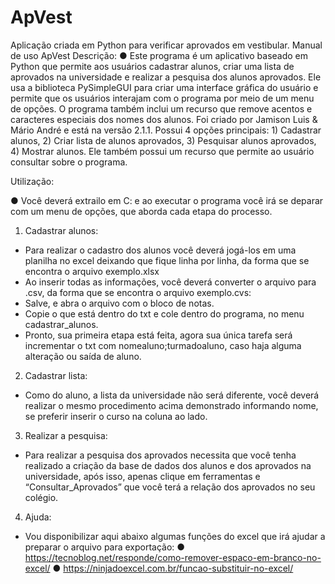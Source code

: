 # ApVest
Aplicação criada em Python para verificar aprovados em vestibular.
Manual de uso
ApVest
Descrição:
● Este programa é um aplicativo baseado em Python que permite aos
usuários cadastrar alunos, criar uma lista de aprovados na
universidade e realizar a pesquisa dos alunos aprovados. Ele usa a
biblioteca PySimpleGUI para criar uma interface gráfica do usuário e
permite que os usuários interajam com o programa por meio de um
menu de opções. O programa também inclui um recurso que remove
acentos e caracteres especiais dos nomes dos alunos. Foi criado por
Jamison Luis & Mário André e está na versão 2.1.1. Possui 4 opções
principais: 1) Cadastrar alunos, 2) Criar lista de alunos aprovados, 3)
Pesquisar alunos aprovados, 4) Mostrar alunos. Ele também possui
um recurso que permite ao usuário consultar sobre o programa.


Utilização:

● Você deverá extrailo em C: e ao executar o programa você irá se deparar com um menu de opções, que
aborda cada etapa do processo.

1. Cadastrar alunos:
- Para realizar o cadastro dos alunos você deverá jogá-los em uma
planilha no excel deixando que fique linha por linha, da forma que se encontra o arquivo exemplo.xlsx
- Ao inserir todas as informações, você deverá converter o arquivo para
.csv, da forma que se encontra o arquivo exemplo.cvs:
- Salve, e abra o arquivo com o bloco de notas.
- Copie o que está dentro do txt e cole dentro do programa, no menu
cadastrar_alunos.
- Pronto, sua primeira etapa está feita, agora sua única tarefa será
incrementar o txt com nomealuno;turmadoaluno, caso haja
alguma alteração ou saída de aluno.
2. Cadastrar lista:
- Como do aluno, a lista da universidade não será diferente, você
deverá realizar o mesmo procedimento acima demonstrado
informando nome, se preferir inserir o curso na coluna ao lado.
3. Realizar a pesquisa:
- Para realizar a pesquisa dos aprovados necessita que você
tenha realizado a criação da base de dados dos alunos e
dos aprovados na universidade, após isso, apenas clique em
ferramentas e “Consultar_Aprovados” que você terá a
relação dos aprovados no seu colégio.
4. Ajuda:
- Vou disponibilizar aqui abaixo algumas funções do excel que
irá ajudar a preparar o arquivo para exportação:
● https://tecnoblog.net/responde/como-remover-espaco-em-branco-no-excel/
● https://ninjadoexcel.com.br/funcao-substituir-no-excel/
